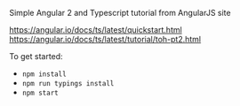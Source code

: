 Simple Angular 2 and Typescript tutorial from AngularJS site

https://angular.io/docs/ts/latest/quickstart.html
https://angular.io/docs/ts/latest/tutorial/toh-pt2.html

To get started:

- `npm install`
- `npm run typings install`
- `npm start`